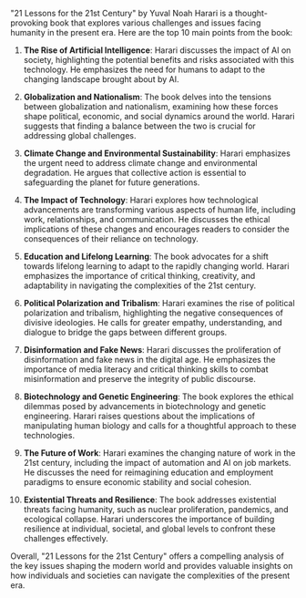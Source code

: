 "21 Lessons for the 21st Century" by Yuval Noah Harari is a thought-provoking book that explores various challenges and issues facing humanity in the present era. Here are the top 10 main points from the book:

1. **The Rise of Artificial Intelligence**: Harari discusses the impact of AI on society, highlighting the potential benefits and risks associated with this technology. He emphasizes the need for humans to adapt to the changing landscape brought about by AI.

2. **Globalization and Nationalism**: The book delves into the tensions between globalization and nationalism, examining how these forces shape political, economic, and social dynamics around the world. Harari suggests that finding a balance between the two is crucial for addressing global challenges.

3. **Climate Change and Environmental Sustainability**: Harari emphasizes the urgent need to address climate change and environmental degradation. He argues that collective action is essential to safeguarding the planet for future generations.

4. **The Impact of Technology**: Harari explores how technological advancements are transforming various aspects of human life, including work, relationships, and communication. He discusses the ethical implications of these changes and encourages readers to consider the consequences of their reliance on technology.

5. **Education and Lifelong Learning**: The book advocates for a shift towards lifelong learning to adapt to the rapidly changing world. Harari emphasizes the importance of critical thinking, creativity, and adaptability in navigating the complexities of the 21st century.

6. **Political Polarization and Tribalism**: Harari examines the rise of political polarization and tribalism, highlighting the negative consequences of divisive ideologies. He calls for greater empathy, understanding, and dialogue to bridge the gaps between different groups.

7. **Disinformation and Fake News**: Harari discusses the proliferation of disinformation and fake news in the digital age. He emphasizes the importance of media literacy and critical thinking skills to combat misinformation and preserve the integrity of public discourse.

8. **Biotechnology and Genetic Engineering**: The book explores the ethical dilemmas posed by advancements in biotechnology and genetic engineering. Harari raises questions about the implications of manipulating human biology and calls for a thoughtful approach to these technologies.

9. **The Future of Work**: Harari examines the changing nature of work in the 21st century, including the impact of automation and AI on job markets. He discusses the need for reimagining education and employment paradigms to ensure economic stability and social cohesion.

10. **Existential Threats and Resilience**: The book addresses existential threats facing humanity, such as nuclear proliferation, pandemics, and ecological collapse. Harari underscores the importance of building resilience at individual, societal, and global levels to confront these challenges effectively.

Overall, "21 Lessons for the 21st Century" offers a compelling analysis of the key issues shaping the modern world and provides valuable insights on how individuals and societies can navigate the complexities of the present era.